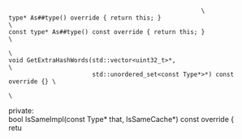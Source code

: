                                                          \
    type* As##type() override { return this; }                                 \
    const type* As##type() const override { return this; }                     \
                                                                               \
    void GetExtraHashWords(std::vector<uint32_t>*,                             \
                           std::unordered_set<const Type*>*) const override {} \
                                                                               \
   private:                                                                    \
    bool IsSameImpl(const Type* that, IsSameCache*) const override {           \
      retu
